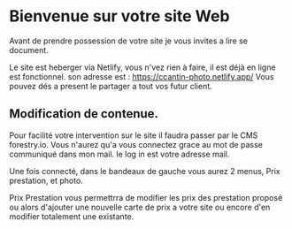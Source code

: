 # Bienvenue sur votre site Web

Avant de prendre possession de votre site je vous invites a lire se document.

Le site est heberger via Netlify, vous n'vez rien à faire, il est déjà en ligne est fonctionnel.
son adresse est : https://ccantin-photo.netlify.app/
Vous pouvez dés a present le partager a tout vos futur client.

## Modification de contenue.

Pour facilité votre intervention sur le site il faudra passer par le CMS forestry.io.
Vous n'aurez qu'a vous connectez grace au mot de passe communiqué dans mon mail.
le log in est votre adresse mail.

Une fois connecté, dans le bandeaux de gauche vous aurez 2 menus, Prix prestation, et photo.

Prix Prestation vous permettrra de modifier les prix des prestation proposé ou alors d'ajouter une nouvelle 
carte de prix a votre site ou encore d'en modifier totalement une existante.
